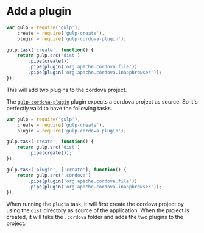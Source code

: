 # Add a plugin

```JavaScript
var gulp = require('gulp'),
    create = require('gulp-create'),
    plugin = require('gulp-cordova-plugin');

gulp.task('create', function() {
    return gulp.src('dist')
        .pipe(create())
        .pipe(plugin('org.apache.cordova.file'))
        .pipe(plugin('org.apache.cordova.inappbrowser'));
});
```

This will add two plugins to the cordova project.

The [`gulp-cordova-plugin`](https://github.com/SamVerschueren/gulp-cordova-plugin) plugin expects a cordova project as source. So it's perfectly valid to have the following tasks.

```JavaScript
var gulp = require('gulp'),
    create = require('gulp-create'),
    plugin = require('gulp-cordova-plugin');

gulp.task('create', function() {
    return gulp.src('dist')
        .pipe(create());
});

gulp.task('plugin', ['create'], function() {
    return gulp.src('.cordova')
        .pipe(plugin('org.apache.cordova.file'))
        .pipe(plugin('org.apache.cordova.inappbrowser'));
});
```

When running the `plugin` task, it will first create the cordova project by using the `dist` directory as source of the application. When the project is created, it will take the `.cordova` folder and adds the two plugins to the project.
